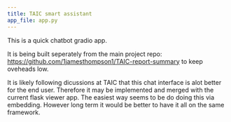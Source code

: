 ```yaml
---
title: TAIC smart assistant
app_file: app.py
---
```

This is a quick chatbot gradio app. 

It is being built seperately from the main project repo: https://github.com/1jamesthompson1/TAIC-report-summary to keep oveheads low.

It is likely following dicussions at TAIC that this chat interface is alot better for the end user. Therefore it may be implemented and merged with the current flask viewer app. The easiest way seems to be do doing this via embedding. However long term it would be better to have it all on the same framework.